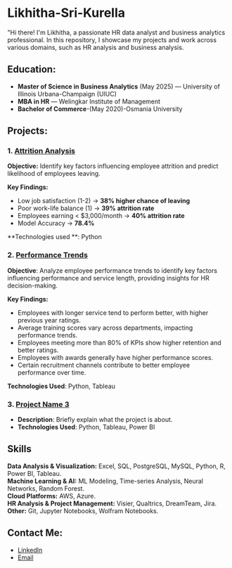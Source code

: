 # Likhitha-Sri-Kurella

"Hi there! I'm Likhitha, a passionate HR data analyst and business analytics professional. In this repository, I showcase my projects and work across various domains, such as HR analysis and business analysis.

##  Education:
- **Master of Science in Business Analytics** (May 2025) — University of Illinois Urbana-Champaign (UIUC)
- **MBA in HR** — Welingkar Institute of Management
- **Bachelor of Commerce**-(May 2020)-Osmania University

## Projects:

### 1. [Attrition Analysis](https://github.com/Likhitha3221/IBM-HR-DATA-SET.git) 

**Objective:** Identify key factors influencing employee attrition and predict likelihood of employees leaving.

**Key Findings:**  
- Low job satisfaction (1-2) → **38% higher chance of leaving**  
- Poor work-life balance (1) → **39% attrition rate**  
- Employees earning < $3,000/month → **40% attrition rate**  
- Model Accuracy → **78.4%**
  
**Technologies used **: Python


### 2. [Performance Trends](https://github.com/Likhitha3221/Performance-Trends.git)
**Objective**: Analyze employee performance trends to identify key factors influencing performance and service length, providing insights for HR decision-making.

**Key Findings:**
- Employees with longer service tend to perform better, with higher previous year ratings.
- Average training scores vary across departments, impacting performance trends.
- Employees meeting more than 80% of KPIs show higher retention and better ratings.
- Employees with awards generally have higher performance scores.
- Certain recruitment channels contribute to better employee performance over time.

**Technologies Used**: Python, Tableau

### 3. [Project Name 3](link-to-project-repo)
- **Description**: Briefly explain what the project is about.
- **Technologies Used**: Python, Tableau, Power BI

## Skills 

**Data Analysis & Visualization:** Excel, SQL, PostgreSQL, MySQL, Python, R, Power BI, Tableau.  
**Machine Learning & AI:** ML Modeling, Time-series Analysis, Neural Networks, Random Forest.  
**Cloud Platforms:** AWS, Azure.  
**HR Analysis & Project Management:** Visier, Qualtrics, DreamTeam, Jira.  
**Other:** Git, Jupyter Notebooks, Wolfram Notebooks.  


## Contact Me:
- [LinkedIn](https://www.linkedin.com/in/likhithasrik/)
- [Email](likhithasrikurella2@gmail.com)
